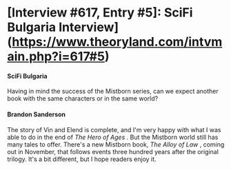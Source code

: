 # [Interview #617, Entry #5]: SciFi Bulgaria Interview](https://www.theoryland.com/intvmain.php?i=617#5)

#### SciFi Bulgaria

Having in mind the success of the Mistborn series, can we expect another book with the same characters or in the same world?

#### Brandon Sanderson

The story of Vin and Elend is complete, and I'm very happy with what I was able to do in the end of
*The Hero of Ages*
. But the Mistborn world still has many tales to offer. There's a new Mistborn book,
*The Alloy of Law*
, coming out in November, that follows events three hundred years after the original trilogy. It's a bit different, but I hope readers enjoy it.

